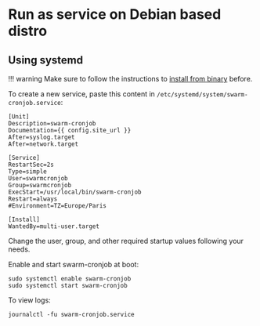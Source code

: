 # Run as service on Debian based distro

## Using systemd

!!! warning
    Make sure to follow the instructions to [install from binary](binary.md) before.

To create a new service, paste this content in `/etc/systemd/system/swarm-cronjob.service`:

```
[Unit]
Description=swarm-cronjob
Documentation={{ config.site_url }}
After=syslog.target
After=network.target

[Service]
RestartSec=2s
Type=simple
User=swarmcronjob
Group=swarmcronjob
ExecStart=/usr/local/bin/swarm-cronjob
Restart=always
#Environment=TZ=Europe/Paris

[Install]
WantedBy=multi-user.target
```

Change the user, group, and other required startup values following your needs.

Enable and start swarm-cronjob at boot:

```shell
sudo systemctl enable swarm-cronjob
sudo systemctl start swarm-cronjob
```

To view logs:

```shell
journalctl -fu swarm-cronjob.service
```
